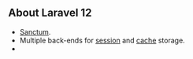 
## About Laravel 12

- [Sanctum](https://kritimyantra.com/blogs/mastering-api-authentication-in-laravel-12-with-sanctum-a-developers-guide).
- Multiple back-ends for [session](https://laravel.com/docs/session) and [cache](https://laravel.com/docs/cache) storage.
-
